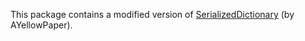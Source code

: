 This package contains a modified version of [SerializedDictionary](https://github.com/ayellowpaper/SerializedDictionary) (by AYellowPaper).